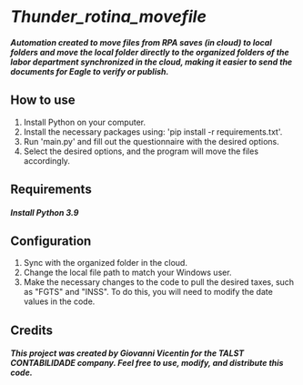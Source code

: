 # *Thunder_rotina_movefile*

#### _Automation created to move files from RPA saves (in cloud) to local folders and move the local folder directly to the organized folders of the labor department synchronized in the cloud, making it easier to send the documents for Eagle to verify or publish._

## How to use

1. Install Python on your computer.
2. Install the necessary packages using: 'pip install -r requirements.txt'.
3. Run 'main.py' and fill out the questionnaire with the desired options.
4. Select the desired options, and the program will move the files accordingly.

## Requirements
#### _Install Python 3.9_

## Configuration

1. Sync with the organized folder in the cloud.
2. Change the local file path to match your Windows user.
3. Make the necessary changes to the code to pull the desired taxes, such as "FGTS" and "INSS". To do this, you will need to modify the date values in the code.

## Credits

#### _This project was created by Giovanni Vicentin for the TALST CONTABILIDADE company. Feel free to use, modify, and distribute this code._